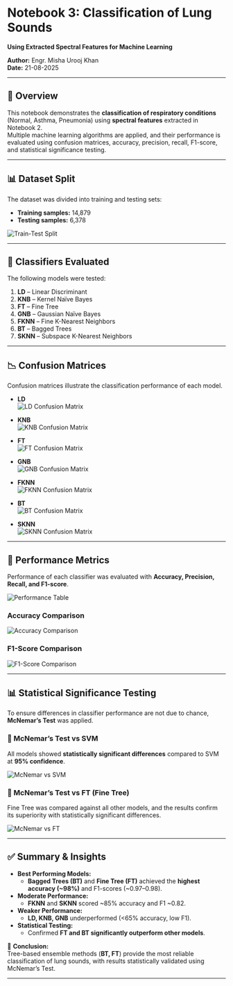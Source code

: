 # Notebook 3: Classification of Lung Sounds  
**Using Extracted Spectral Features for Machine Learning**  

**Author:** Engr. Misha Urooj Khan  
**Date:** 21-08-2025  

---

## 📌 Overview
This notebook demonstrates the **classification of respiratory conditions** (Normal, Asthma, Pneumonia) using **spectral features** extracted in Notebook 2.  
Multiple machine learning algorithms are applied, and their performance is evaluated using confusion matrices, accuracy, precision, recall, F1-score, and statistical significance testing.  

---

## 📊 Dataset Split
The dataset was divided into training and testing sets:  

- **Training samples:** 14,879  
- **Testing samples:** 6,378  

![Train-Test Split](./16.png)

---

## 🧠 Classifiers Evaluated
The following models were tested:  

1. **LD** – Linear Discriminant  
2. **KNB** – Kernel Naïve Bayes  
3. **FT** – Fine Tree  
4. **GNB** – Gaussian Naïve Bayes  
5. **FKNN** – Fine K-Nearest Neighbors  
6. **BT** – Bagged Trees  
7. **SKNN** – Subspace K-Nearest Neighbors  

---

## 📉 Confusion Matrices
Confusion matrices illustrate the classification performance of each model.  

- **LD**  
  ![LD Confusion Matrix](./17.png)  

- **KNB**  
  ![KNB Confusion Matrix](./18.png)  

- **FT**  
  ![FT Confusion Matrix](./19.png)  

- **GNB**  
  ![GNB Confusion Matrix](./20.png)  

- **FKNN**  
  ![FKNN Confusion Matrix](./21.png)  

- **BT**  
  ![BT Confusion Matrix](./22.png)  

- **SKNN**  
  ![SKNN Confusion Matrix](./23.png)  

---

## 📑 Performance Metrics
Performance of each classifier was evaluated with **Accuracy, Precision, Recall, and F1-score**.  

![Performance Table](results/./24.png)

### Accuracy Comparison  
![Accuracy Comparison](./25.png)

### F1-Score Comparison  
![F1-Score Comparison](./26.png)

---

## 📊 Statistical Significance Testing
To ensure differences in classifier performance are not due to chance, **McNemar’s Test** was applied.  

### 🔎 McNemar’s Test vs SVM  
All models showed **statistically significant differences** compared to SVM at **95% confidence**.  

![McNemar vs SVM](./27.png)

### 🔎 McNemar’s Test vs FT (Fine Tree)  
Fine Tree was compared against all other models, and the results confirm its superiority with statistically significant differences.  

![McNemar vs FT](./28.png)

---

## ✅ Summary & Insights
- **Best Performing Models:**  
  - **Bagged Trees (BT)** and **Fine Tree (FT)** achieved the **highest accuracy (~98%)** and F1-scores (~0.97–0.98).  
- **Moderate Performance:**  
  - **FKNN** and **SKNN** scored ~85% accuracy and F1 ~0.82.  
- **Weaker Performance:**  
  - **LD, KNB, GNB** underperformed (<65% accuracy, low F1).  
- **Statistical Testing:**  
  - Confirmed **FT and BT significantly outperform other models**.  

📌 **Conclusion:**  
Tree-based ensemble methods (**BT, FT**) provide the most reliable classification of lung sounds, with results statistically validated using McNemar’s Test.  

---

